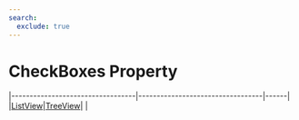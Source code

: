 ```yaml
---
search:
  exclude: true
---
```


<h1 class="heading"><span class="name">CheckBoxes Property</span></h1>

|----------------------------------|----------------------------------|------|
|[ListView](../objects/listview.md)|[TreeView](../objects/treeview.md)|&nbsp;|
